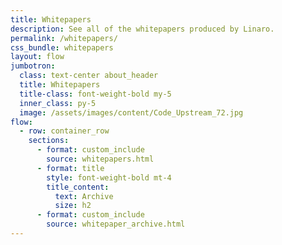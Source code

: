 ```yaml
---
title: Whitepapers
description: See all of the whitepapers produced by Linaro.
permalink: /whitepapers/
css_bundle: whitepapers
layout: flow
jumbotron:
  class: text-center about_header
  title: Whitepapers
  title-class: font-weight-bold my-5
  inner_class: py-5
  image: /assets/images/content/Code_Upstream_72.jpg
flow:
  - row: container_row
    sections:
      - format: custom_include
        source: whitepapers.html
      - format: title
        style: font-weight-bold mt-4
        title_content:
          text: Archive
          size: h2
      - format: custom_include
        source: whitepaper_archive.html
---
```

